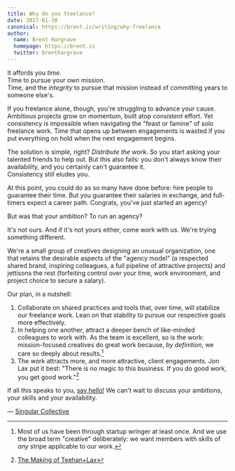 ```yaml
---
title: Why do you freelance?
date: 2017-01-30
canonical: https://brent.is/writing/why-freelance
author:
  name: Brent Hargrave
  homepage: https://brent.is
  twitter: brenthargrave
---
```


It affords you *time*.  
Time to pursue your own mission.  
Time, and the *integrity* to pursue that mission instead of committing years to someone else's.

If you freelance alone, though, you're struggling to advance your cause. Ambitious projects grow on momentum, built atop *consistent* effort. Yet consistency is impossible when navigating the "feast or famine" of solo freelance work. Time that opens up between engagements is wasted if you put everything on hold when the next engagement begins.

The solution is simple, right? *Distribute the work*. So you start asking your talented friends to help out. But this also fails: you don't always know their availability, and you certainly can't guarantee it.	
Consistency still eludes you.

At this point, you could do as so many have done before: hire people to guarantee their time. But you guarantee their salaries in exchange, and full-timers expect a career path. Congrats, you've just started an agency!

But was that your ambition? To run an agency?

It's not ours. And if it's not yours either, come work with us. We're trying something different.

We're a small group of creatives designing an unusual organization, one that retains the desirable aspects of the "agency model" (a respected shared brand, inspiring colleagues, a full pipeline of attractive projects) and jettisons the rest (forfeiting control over your time, work environment, and project choice to secure a salary).

Our plan, in a nutshell:

1. Collaborate on shared practices and tools that, over time, will stabilize our freelance work. Lean on that stability to pursue our respective goals more effectively.
1. In helping one another, attract a deeper bench of like-minded colleagues to work with. As the team is excellent, so is the work: mission-focused creatives do great work because, *by definition*, we care so deeply about results.[^us]
1. The work attracts more, and more attractive, client engagements. Jon Lax put it best: "There is no magic to this business. If you do good work, you get good work."[^lax]

If all this speaks to you, [say hello!](mailto:everyone@singularcollective.co) We can't wait to discuss your ambitions, your skills and your availability.


— [Singular Collective](https://singularcollective.co)

[^us]: Most of us have been through startup wringer at least once. And we use the broad term "creative" deliberately: we want members with skills of *any* stripe applicable to our work.

[^lax]: [The Making of Teehan+Lax](http://www.teehanlax.com/story/teehan-lax)
